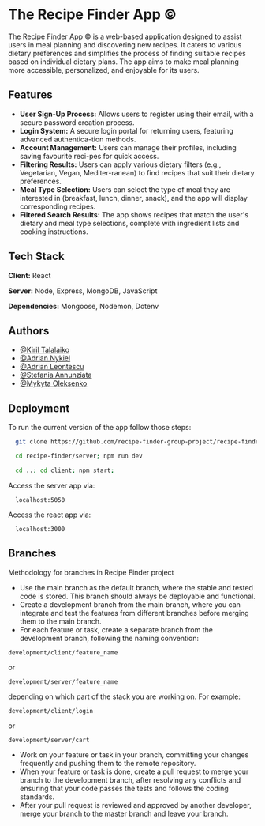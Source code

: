 # The Recipe Finder App ©

The Recipe Finder App © is a web-based application designed to assist users in meal planning and discovering new recipes. It caters to various dietary preferences and simplifies the process of finding suitable recipes based on individual dietary plans. The app aims to make meal planning more accessible, personalized, and enjoyable for its users.


## Features

- **User Sign-Up Process:** Allows users to register using their email, with a secure password creation process.
- **Login System:** A secure login portal for returning users, featuring advanced authentica-tion methods.
- **Account Management:** Users can manage their profiles, including saving favourite reci-pes for quick access.
- **Filtering Results:** Users can apply various dietary filters (e.g., Vegetarian, Vegan, Mediter-ranean) to find recipes that suit their dietary preferences.
- **Meal Type Selection:** Users can select the type of meal they are interested in (breakfast, lunch, dinner, snack), and the app will display corresponding recipes.
- **Filtered Search Results:** The app shows recipes that match the user's dietary and meal type selections, complete with ingredient lists and cooking instructions.
## Tech Stack

**Client:** React

**Server:** Node, Express, MongoDB, JavaScript

**Dependencies:** Mongoose, Nodemon, Dotenv
## Authors

- [@Kiril Talalaiko](https://github.com/ervette)
- [@Adrian Nykiel](https://github.com/adrian9211)
- [@Adrian Leontescu](https://github.com/Ady119)
- [@Stefania Annunziata]()
- [@Mykyta Oleksenko](https://github.com/mykytaoleksenko)

## Deployment

To run the current version of the app follow those steps:

```bash
  git clone https://github.com/recipe-finder-group-project/recipe-finder.git
```

```bash
  cd recipe-finder/server; npm run dev
```

```bash
  cd ..; cd client; npm start;
```

Access the server app via:

```
  localhost:5050
```

Access the react app via:

```
  localhost:3000
```

## Branches

Methodology for branches in Recipe Finder project

- Use the main branch as the default branch, where the stable and tested code is stored. This branch should always be deployable and functional.
- Create a development branch from the main branch, where you can integrate and test the features from different branches before merging them to the main branch.
- For each feature or task, create a separate branch from the development branch, following the naming convention: 
```
development/client/feature_name
```
or 
```
development/server/feature_name
```
depending on which part of the stack you are working on. 
For example: 
```
development/client/login
 ```
or 
 ```
development/server/cart
 ```
- Work on your feature or task in your branch, committing your changes frequently and pushing them to the remote repository.
- When your feature or task is done, create a pull request to merge your branch to the development branch, after resolving any conflicts and ensuring that your code passes the tests and follows the coding standards.
- After your pull request is reviewed and approved by another developer, merge your branch to the master branch and leave your branch.